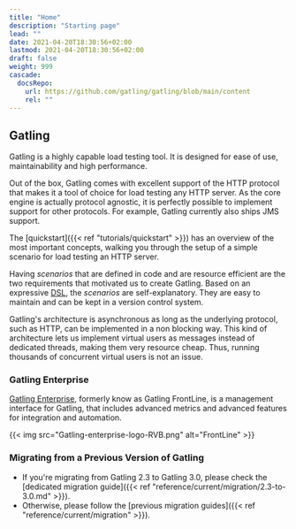 ```yaml
---
title: "Home"
description: "Starting page"
lead: ""
date: 2021-04-20T18:30:56+02:00
lastmod: 2021-04-20T18:30:56+02:00
draft: false
weight: 999
cascade:
  docsRepo:
    url: https://github.com/gatling/gatling/blob/main/content
    rel: ""
---
```


## Gatling

Gatling is a highly capable load testing tool.
It is designed for ease of use, maintainability and high performance.


Out of the box, Gatling comes with excellent support of the HTTP protocol that makes it a tool of choice for load testing any HTTP server.
As the core engine is actually protocol agnostic, it is perfectly possible to implement support for other protocols.
For example, Gatling currently also ships JMS support.

The [quickstart]({{< ref "tutorials/quickstart" >}}) has an overview of the most important concepts, walking you through the setup of a simple scenario for load testing an HTTP server.

Having *scenarios* that are defined in code and are resource efficient are the two requirements that motivated us to create Gatling. Based on an expressive [DSL](http://en.wikipedia.org/wiki/Domain-specific_language), the *scenarios* are self-explanatory. They are easy to maintain and can be kept in a version control system.

Gatling's architecture is asynchronous as long as the underlying protocol, such as HTTP, can be implemented in a non blocking way. This kind of architecture lets us implement virtual users as messages instead of dedicated threads, making them very resource cheap. Thus, running thousands of concurrent virtual users is not an issue.

### Gatling Enterprise

[Gatling Enterprise](/enterprise/), formerly know as Gatling FrontLine, is a management interface for Gatling, that includes advanced metrics and advanced features for integration and automation.

{{< img src="Gatling-enterprise-logo-RVB.png" alt="FrontLine" >}}

### Migrating from a Previous Version of Gatling

* If you're migrating from Gatling 2.3 to Gatling 3.0, please check the [dedicated migration guide]({{< ref "reference/current/migration/2.3-to-3.0.md" >}}).
* Otherwise, please follow the [previous migration guides]({{< ref "reference/current/migration" >}}).

